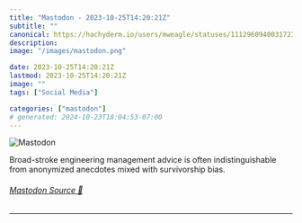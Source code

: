 ```yaml
---
title: "Mastodon - 2023-10-25T14:20:21Z"
subtitle: ""
canonical: https://hachyderm.io/users/mweagle/statuses/111296094003172306
description:
image: "/images/mastodon.png"

date: 2023-10-25T14:20:21Z
lastmod: 2023-10-25T14:20:21Z
image: ""
tags: ["Social Media"]

categories: ["mastodon"]
# generated: 2024-10-23T18:04:53-07:00
---
```

![Mastodon](/images/mastodon.png)

<p>Broad-stroke engineering management advice is often indistinguishable from anonymized anecdotes mixed with survivorship bias.</p>


###### [Mastodon Source 🐘](https://hachyderm.io/@mweagle/111296094003172306)

___

